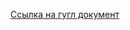 [Ссылка на гугл документ](https://docs.google.com/spreadsheets/d/13Y4vhA_0ThQ38-XBnuBMwhSkk4tl0tbGgZWhNfC_pLo/edit?usp=sharing)
